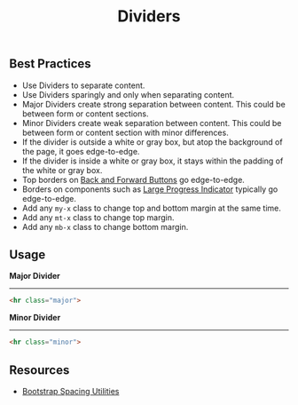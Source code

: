﻿---
title: Dividers
summary: Dividers separate content into clear, meaningful groups.
tags: components, dividers
layout: guide
eleventyNavigation:
  key: Dividers
  parent: Components
  order: 160
  excerpt: Dividers separate content into clear, meaningful groups.
  img: /img/illustrations/illus-divider.svg
---
 
## Best Practices

- Use Dividers to separate content.
- Use Dividers sparingly and only when separating content.
- Major Dividers create strong separation between content. This could be between form or content sections.
- Minor Dividers create weak separation between content. This could be between form or content section with minor differences.
- If the divider is outside a white or gray box, but atop the background of the page, it goes edge-to-edge.
- If the divider is inside a white or gray box, it stays within the padding of the white or gray box.
- Top borders on [Back and Forward Buttons](/components/back-and-forward-buttons/) go edge-to-edge.
- Borders on components such as [Large Progress Indicator](/components/progress/) typically go edge-to-edge.
- Add any `my-x` class to change top and bottom margin at the same time.
- Add any `mt-x` class to change top margin.
- Add any `mb-x` class to change bottom margin.

## Usage

**Major Divider**

<hr class="major">

``` html
<hr class="major">
```

**Minor Divider**

<hr class="minor">

``` html
<hr class="minor">
```

## Resources
* <a href="https://getbootstrap.com/docs/5.1/utilities/spacing/" target="_blank">Bootstrap Spacing Utilities</a>
